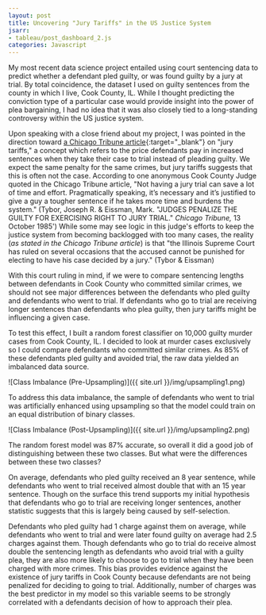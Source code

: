 ```yaml
---
layout: post
title: Uncovering "Jury Tariffs" in the US Justice System
jsarr:
- tableau/post_dashboard_2.js
categories: Javascript
---
```


<!-- {% include post_dashboard.html %} -->

My most recent data science project entailed using court sentencing data to predict whether a defendant pled guilty, or was found guilty by a jury at trial. By total coincidence, the dataset I used on guilty sentences from the county in which I live, Cook County, IL. While I thought predicting the conviction type of a particular case would provide insight into the power of plea bargaining, I had no idea that it was also closely tied to a long-standing controversy within the US justice system.

Upon speaking with a close friend about my project, I was pointed in the direction toward [a Chicago Tribune article](https://www.chicagotribune.com/news/ct-xpm-1985-10-13-8503090729-story.html){:target="_blank"} on "jury tariffs," a concept which refers to the price defendants pay in increased sentences when they take their case to trial instead of pleading guilty. We expect the same penalty for the same crimes, but jury tariffs suggests that this is often not the case. According to one anonymous Cook County Judge quoted in the Chicago Tribune article, "Not having a jury trial can save a lot of time and effort. Pragmatically speaking, it’s necessary and it’s justified to give a guy a tougher sentence if he takes more time and burdens the system." (Tybor, Joseph R. & Eissman, Mark. "JUDGES PENALIZE THE GUILTY FOR EXERCISING RIGHT TO JURY TRIAL." *Chicago Tribune,* 13 October 1985') While some may see logic in this judge's efforts to keep the justice system from becoming backlogged with too many cases, the reality (*as stated in the Chicago Tribune article*) is that "the Illinois Supreme Court has ruled on several occasions that the accused cannot be punished for electing to have his case decided by a jury." (Tybor & Eissman)

With this court ruling in mind, if we were to compare sentencing lengths between defendants in Cook County who committed similar crimes, we should not see major differences between the defendants who pled guilty and defendants who went to trial. If defendants who go to trial are receiving longer sentences than defendants who plea guilty, then jury tariffs might be influencing a given case.

To test this effect, I built a random forest classifier on 10,000 guilty murder cases from Cook County, IL. I decided to look at murder cases exclusively so I could compare defendants who committed similar crimes. As 85% of these defendants pled guilty and avoided trial, the raw data yielded an imbalanced data source.

![Class Imbalance (Pre-Upsampling)]({{ site.url }}/img/upsampling1.png)

To address this data imbalance, the sample of defendants who went to trial was artificially enhanced using upsampling so that the model could train on an equal distribution of binary classes.

![Class Imbalance (Post-Upsampling)]({{ site.url }}/img/upsampling2.png)

The random forest model was 87% accurate, so overall it did a good job of distinguishing between these two classes. But what were the differences between these two classes?

On average, defendants who pled guilty received an 8 year sentence, while defendants who went to trial received almost double that with an 15 year sentence. Though on the surface this trend supports my initial hypothesis that defendants who go to trial are receiving longer sentences, another statistic suggests that this is largely being caused by self-selection.

Defendants who pled guilty had 1 charge against them on average, while defendants who went to trial and were later found guilty on average had 2.5 charges against them. Though defendants who go to trial do receive almost double the sentencing length as defendants who avoid trial with a guilty plea, they are also more likely to choose to go to trial when they have been charged with more crimes. This bias provides evidence against the existence of jury tariffs in Cook County because defendants are not being penalized for deciding to going to trial. Additionally, number of charges was the best predictor in my  model so this variable seems to be strongly correlated with a defendants decision of how to approach their plea.
